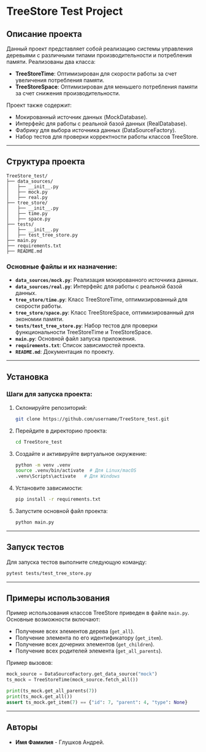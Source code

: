 # TreeStore Test Project

## Описание проекта
Данный проект представляет собой реализацию системы управления деревьями с различными типами производительности и потребления памяти. Реализованы два класса:

- **TreeStoreTime**: Оптимизирован для скорости работы за счет увеличения потребления памяти.
- **TreeStoreSpace**: Оптимизирован для меньшего потребления памяти за счет снижения производительности.

Проект также содержит:
- Мокированный источник данных (MockDatabase).
- Интерфейс для работы с реальной базой данных (RealDatabase).
- Фабрику для выбора источника данных (DataSourceFactory).
- Набор тестов для проверки корректности работы классов TreeStore.

---

## Структура проекта

```
TreeStore_test/
├── data_sources/
│   ├── __init__.py
│   ├── mock.py
│   ├── real.py
├── tree_store/
│   ├── __init__.py
│   ├── time.py
│   ├── space.py
├── tests/
│   ├── __init__.py
│   ├── test_tree_store.py
├── main.py
├── requirements.txt
├── README.md
```

### Основные файлы и их назначение:
- **`data_sources/mock.py`**: Реализация мокированного источника данных.
- **`data_sources/real.py`**: Интерфейс для работы с реальной базой данных.
- **`tree_store/time.py`**: Класс TreeStoreTime, оптимизированный для скорости работы.
- **`tree_store/space.py`**: Класс TreeStoreSpace, оптимизированный для экономии памяти.
- **`tests/test_tree_store.py`**: Набор тестов для проверки функциональности TreeStoreTime и TreeStoreSpace.
- **`main.py`**: Основной файл запуска приложения.
- **`requirements.txt`**: Список зависимостей проекта.
- **`README.md`**: Документация по проекту.

---

## Установка

### Шаги для запуска проекта:
1. Склонируйте репозиторий:
   ```bash
   git clone https://github.com/username/TreeStore_test.git
   ```

2. Перейдите в директорию проекта:
   ```bash
   cd TreeStore_test
   ```

3. Создайте и активируйте виртуальное окружение:
   ```bash
   python -m venv .venv
   source .venv/bin/activate  # Для Linux/macOS
   .venv\Scripts\activate   # Для Windows
   ```

4. Установите зависимости:
   ```bash
   pip install -r requirements.txt
   ```

5. Запустите основной файл проекта:
   ```bash
   python main.py
   ```

---

## Запуск тестов
Для запуска тестов выполните следующую команду:
```bash
pytest tests/test_tree_store.py
```

---

## Примеры использования
Пример использования классов TreeStore приведен в файле `main.py`. Основные возможности включают:

- Получение всех элементов дерева (`get_all`).
- Получение элемента по его идентификатору (`get_item`).
- Получение всех дочерних элементов (`get_children`).
- Получение всех родителей элемента (`get_all_parents`).

Пример вызовов:
```python
mock_source = DataSourceFactory.get_data_source("mock")
ts_mock = TreeStoreTime(mock_source.fetch_all())

print(ts_mock.get_all_parents(7))
print(ts_mock.get_all())
assert ts_mock.get_item(7) == {"id": 7, "parent": 4, "type": None}
```

---

## Авторы
- **Имя Фамилия** - Глушков Андрей.



